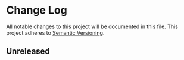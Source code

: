 # Change Log
All notable changes to this project will be documented in this file. 
This project adheres to [Semantic Versioning](http://semver.org/).

## Unreleased
